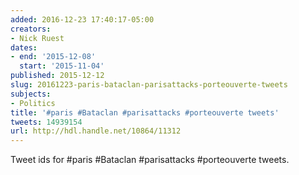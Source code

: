 ```yaml
---
added: 2016-12-23 17:40:17-05:00
creators:
- Nick Ruest
dates:
- end: '2015-12-08'
  start: '2015-11-04'
published: 2015-12-12
slug: 20161223-paris-bataclan-parisattacks-porteouverte-tweets
subjects:
- Politics
title: '#paris #Bataclan #parisattacks #porteouverte tweets'
tweets: 14939154
url: http://hdl.handle.net/10864/11312
---
```


Tweet ids for #paris #Bataclan #parisattacks #porteouverte tweets.
